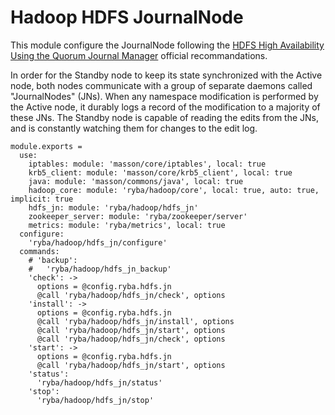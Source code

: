 
# Hadoop HDFS JournalNode

This module configure the JournalNode following the 
[HDFS High Availability Using the Quorum Journal Manager](https://hadoop.apache.org/docs/r2.3.0/hadoop-yarn/hadoop-yarn-site/HDFSHighAvailabilityWithQJM.html) official 
recommandations.

In order for the Standby node to keep its state synchronized with the Active 
node, both nodes communicate with a group of separate daemons called 
"JournalNodes" (JNs). When any namespace modification is performed by the Active 
node, it durably logs a record of the modification to a majority of these JNs. 
The Standby node is capable of reading the edits from the JNs, and is constantly 
watching them for changes to the edit log.

    module.exports =
      use:
        iptables: module: 'masson/core/iptables', local: true
        krb5_client: module: 'masson/core/krb5_client', local: true
        java: module: 'masson/commons/java', local: true
        hadoop_core: module: 'ryba/hadoop/core', local: true, auto: true, implicit: true
        hdfs_jn: module: 'ryba/hadoop/hdfs_jn'
        zookeeper_server: module: 'ryba/zookeeper/server'
        metrics: module: 'ryba/metrics', local: true
      configure:
        'ryba/hadoop/hdfs_jn/configure'
      commands:
        # 'backup':
        #   'ryba/hadoop/hdfs_jn_backup'
        'check': ->
          options = @config.ryba.hdfs.jn
          @call 'ryba/hadoop/hdfs_jn/check', options
        'install': ->
          options = @config.ryba.hdfs.jn
          @call 'ryba/hadoop/hdfs_jn/install', options
          @call 'ryba/hadoop/hdfs_jn/start', options
          @call 'ryba/hadoop/hdfs_jn/check', options
        'start': ->
          options = @config.ryba.hdfs.jn
          @call 'ryba/hadoop/hdfs_jn/start', options
        'status':
          'ryba/hadoop/hdfs_jn/status'
        'stop':
          'ryba/hadoop/hdfs_jn/stop'


[qjm]: http://hadoop.apache.org/docs/r2.3.0/hadoop-yarn/hadoop-yarn-site/HDFSHighAvailabilityWithQJM.html#Architecture
